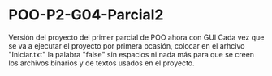 # POO-P2-G04-Parcial2
Versión del proyecto del primer parcial de POO ahora con GUI
Cada vez que se va a ejecutar el proyecto por primera ocasión, colocar en el arhcivo "Iniciar.txt" la palabra "false" sin espacios ni nada más para que se creen los archivos binarios y de textos usados en el proyecto.
